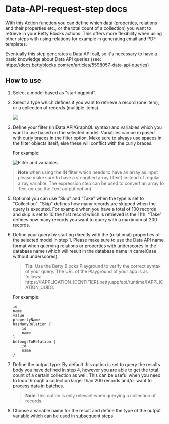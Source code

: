 # Data-API-request-step docs

With this Action function you can define which data (properties, relations and their properties etc., or the total count of a collection) you want to retrieve in your Betty Blocks actions. This offers more flexibility when using other steps with using relations for example in generating email and PDF templates.

Eventually this step generates a Data API call, so it's necessary to have a basic knowledge about Data API queries (see: https://docs.bettyblocks.com/en/articles/5598057-data-api-queries)

## How to use

1.  Select a model based as "startingpoint".

2.  Select a type which defines if you want to retrieve a record (one item), or a collection of records (multiple items).

    ![](https://raw.githubusercontent.com/Betty-Services/Data-API-request-step/main/images/type.png)

3.  Define your filter (in Data API/GraphQL syntax) and variables which you want to use based on the selected model. Variables can be exposed with curly braces in the filter option. Make sure to always use spaces in the filter objects itself, else these will conflict with the curly braces.

    For example:

    ![Filter and variables](https://raw.githubusercontent.com/Betty-Services/Data-API-request-step/main/images/filter_variables.png)

> **Note**
> when using the IN filter which needs to have an array as input please make sure to have a stringified array (Text) instead of regular array variable. The expression step can be used to convert an array to Text (or use the Text output option).

5.  Optional you can use "Skip" and "Take" when the type is set to "Collection". "Skip" defines how many records are skipped when the query is executed. For example when you have a total of 100 records and skip is set to 10 the first record which is retrieved is the 11th. "Take" defines how many records you want to query with a maximum of 200 records.
6.  Define your query by starting directly with the (relational) properties of the selected model in step 1. Please make sure to use the Data API name format when querying relations or properties with underscores in the database name (which will result in the database name in camelCase without underscores).

    > **Tip:** Use the Betty Blocks Playground to verify the correct syntax of your query. The URL of the Playground of your app is as follows: https://[APPLICATION_IDENTIFIER].betty.app/api/runtime/[APPLICATION_UUID].

    For example:

        id
        name
        value
        propertyName
        hasManyRelation {
            id
            name
        }
        belongsToRelation {
            id
            name
        }

7.  Define the output type. By default this option is set to query the results body you have defined in step 4, however you are able to get the total count of a certain collection as well. This can be useful when you need to loop through a collection larger than 200 records and/or want to process data in batches.

    > **Note**
    > This option is only relevant when querying a collection of records.

8.  Choose a variable name for the result and define the type of the output variable which can be used in subsequent steps.

